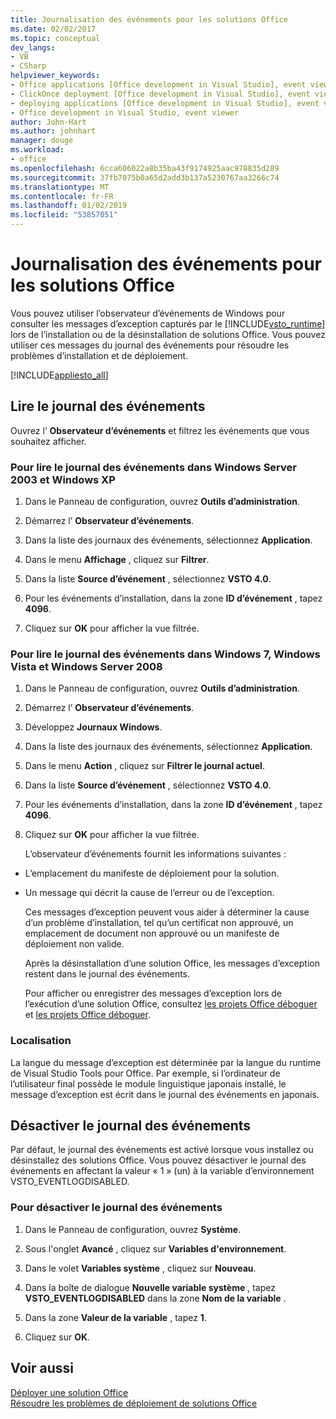 ```yaml
---
title: Journalisation des événements pour les solutions Office
ms.date: 02/02/2017
ms.topic: conceptual
dev_langs:
- VB
- CSharp
helpviewer_keywords:
- Office applications [Office development in Visual Studio], event viewer
- ClickOnce deployment [Office development in Visual Studio], event viewer
- deploying applications [Office development in Visual Studio], event viewer
- Office development in Visual Studio, event viewer
author: John-Hart
ms.author: johnhart
manager: douge
ms.workload:
- office
ms.openlocfilehash: 6cca606022a8b35ba43f9174925aac978835d289
ms.sourcegitcommit: 37fb7075b0a65d2add3b137a5230767aa3266c74
ms.translationtype: MT
ms.contentlocale: fr-FR
ms.lasthandoff: 01/02/2019
ms.locfileid: "53857051"
---
```

# <a name="event-logging-for-office-solutions"></a>Journalisation des événements pour les solutions Office
  Vous pouvez utiliser l’observateur d’événements de Windows pour consulter les messages d’exception capturés par le [!INCLUDE[vsto_runtime](../vsto/includes/vsto-runtime-md.md)] lors de l’installation ou de la désinstallation de solutions Office. Vous pouvez utiliser ces messages du journal des événements pour résoudre les problèmes d’installation et de déploiement.  
  
 [!INCLUDE[appliesto_all](../vsto/includes/appliesto-all-md.md)]  
  
## <a name="read-the-event-log"></a>Lire le journal des événements  
 Ouvrez l’ **Observateur d’événements** et filtrez les événements que vous souhaitez afficher.  
  
### <a name="to-read-the-event-log-in-windows-server-2003-and-windows-xp"></a>Pour lire le journal des événements dans Windows Server 2003 et Windows XP  
  
1.  Dans le Panneau de configuration, ouvrez **Outils d’administration**.  
  
2.  Démarrez l’ **Observateur d’événements**.  
  
3.  Dans la liste des journaux des événements, sélectionnez **Application**.  
  
4.  Dans le menu **Affichage** , cliquez sur **Filtrer**.  
  
5.  Dans la liste **Source d’événement** , sélectionnez **VSTO 4.0**.  
  
6.  Pour les événements d’installation, dans la zone **ID d’événement** , tapez **4096**.  
  
7.  Cliquez sur **OK** pour afficher la vue filtrée.  
  
### <a name="to-read-the-event-log-in-windows-7-windows-vista-and-windows-server-2008"></a>Pour lire le journal des événements dans Windows 7, Windows Vista et Windows Server 2008  
  
1. Dans le Panneau de configuration, ouvrez **Outils d’administration**.  
  
2. Démarrez l’ **Observateur d’événements**.  
  
3. Développez **Journaux Windows**.  
  
4. Dans la liste des journaux des événements, sélectionnez **Application**.  
  
5. Dans le menu **Action** , cliquez sur **Filtrer le journal actuel**.  
  
6. Dans la liste **Source d’événement** , sélectionnez **VSTO 4.0**.  
  
7. Pour les événements d’installation, dans la zone **ID d’événement** , tapez **4096**.  
  
8. Cliquez sur **OK** pour afficher la vue filtrée.  
  
   L’observateur d’événements fournit les informations suivantes :  
  
- L’emplacement du manifeste de déploiement pour la solution.  
  
- Un message qui décrit la cause de l’erreur ou de l’exception.  
  
  Ces messages d’exception peuvent vous aider à déterminer la cause d’un problème d’installation, tel qu’un certificat non approuvé, un emplacement de document non approuvé ou un manifeste de déploiement non valide.  
  
  Après la désinstallation d’une solution Office, les messages d’exception restent dans le journal des événements.  
  
  Pour afficher ou enregistrer des messages d’exception lors de l’exécution d’une solution Office, consultez [les projets Office déboguer](../vsto/debugging-office-projects.md) et [les projets Office déboguer](../vsto/debugging-office-projects.md).  
  
### <a name="localization"></a>Localisation  
 La langue du message d’exception est déterminée par la langue du runtime de Visual Studio Tools pour Office. Par exemple, si l’ordinateur de l’utilisateur final possède le module linguistique japonais installé, le message d’exception est écrit dans le journal des événements en japonais.  
  
## <a name="disable-the-event-logger"></a>Désactiver le journal des événements  
 Par défaut, le journal des événements est activé lorsque vous installez ou désinstallez des solutions Office. Vous pouvez désactiver le journal des événements en affectant la valeur « 1 » (un) à la variable d’environnement VSTO_EVENTLOGDISABLED.  
  
### <a name="to-disable-the-event-log"></a>Pour désactiver le journal des événements  
  
1.  Dans le Panneau de configuration, ouvrez **Système**.  
  
2.  Sous l'onglet **Avancé** , cliquez sur **Variables d'environnement**.  
  
3.  Dans le volet **Variables système** , cliquez sur **Nouveau**.  
  
4.  Dans la boîte de dialogue **Nouvelle variable système** , tapez **VSTO_EVENTLOGDISABLED** dans la zone **Nom de la variable** .  
  
5.  Dans la zone **Valeur de la variable** , tapez **1**.  
  
6.  Cliquez sur **OK**.  
  
## <a name="see-also"></a>Voir aussi  
 [Déployer une solution Office](../vsto/deploying-an-office-solution.md)   
 [Résoudre les problèmes de déploiement de solutions Office](../vsto/troubleshooting-office-solution-deployment.md)  
